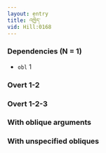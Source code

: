 ```yaml
---
layout: entry
title: འཁྱེད་
vid: Hill:0168
---
```

### Dependencies (N = 1)
* `obl` 1


### Overt 1-2


### Overt 1-2-3


### With oblique arguments


### With unspecified obliques
